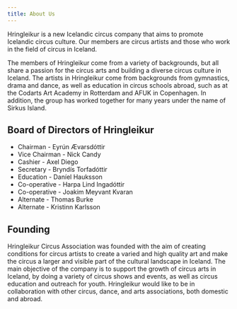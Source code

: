 ```yaml
---
title: About Us
---
```

Hringleikur is a new Icelandic circus company that aims to promote Icelandic circus culture. Our members are circus artists and those who work in the field of circus in Iceland.

The members of Hringleikur come from a variety of backgrounds, but all share a passion for the circus arts and building a diverse circus culture in Iceland. The artists in Hringleikur come from backgrounds from gymnastics, drama and dance, as well as education in circus schools abroad, such as at the Codarts Art Academy in Rotterdam and AFUK in Copenhagen. In addition, the group has worked together for many years under the name of Sirkus Island.

## Board of Directors of Hringleikur

* Chairman - Eyrún Ævarsdóttir
* Vice Chairman - Nick Candy
* Cashier - Axel Diego
* Secretary - Bryndís Torfadóttir
* Education - Daníel Hauksson
* Co-operative - Harpa Lind Ingadóttir
* Co-operative - Joakim Meyvant Kvaran
* Alternate - Thomas Burke
* Alternate - Kristinn Karlsson

## Founding

Hringleikur Circus Association was founded with the aim of creating conditions for circus artists to create a varied and high quality art and make the circus a larger and visible part of the cultural landscape in Iceland. The main objective of the company is to support the growth of circus arts in Iceland, by doing a variety of circus shows and events, as well as circus education and outreach for youth. Hringleikur would like to be in collaboration with other circus, dance, and arts associations, both domestic and abroad.
